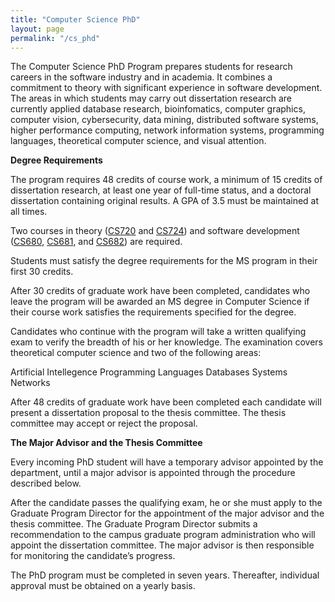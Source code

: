 ```yaml
---
title: "Computer Science PhD"
layout: page
permalink: "/cs_phd"
---
```


The Computer Science PhD Program prepares students for research careers in the software industry and in academia. It combines a commitment to theory with significant experience in software development. The areas in which students may carry out dissertation research are currently applied database research, bioinfomatics, computer graphics, computer vision, cybersecurity, data mining, distributed software systems, higher performance computing, network information systems, programming languages, theoretical computer science, and visual attention.

**Degree Requirements**

The program requires 48 credits of course work, a minimum of 15 credits of dissertation research, at least one year of full-time status, and a doctoral dissertation containing original results. A GPA of 3.5 must be maintained at all times.

Two courses in theory ([CS720]({{site.baseurl}}/academics/courses/CS720) and [CS724]({{site.baseurl}}/academics/courses/CS724)) and software development ([CS680]({{site.baseurl}}/academics/courses/CS680), [CS681]({{site.baseurl}}/academics/courses/CS681), and [CS682]({{site.baseurl}}/academics/courses/CS682)) are required.

Students must satisfy the degree requirements for the MS program in their first 30 credits.

After 30 credits of graduate work have been completed, candidates who leave the program will be awarded an MS degree in Computer Science if their course work satisfies the requirements specified for the degree.

Candidates who continue with the program will take a written qualifying exam to verify the breadth of his or her knowledge. The examination covers theoretical computer science and two of the following areas:

Artificial Intellegence 
Programming Languages
Databases
Systems
Networks

After 48 credits of graduate work have been completed each candidate will present a dissertation proposal to the thesis committee. The thesis committee may accept or reject the proposal.

**The Major Advisor and the Thesis Committee**

Every incoming PhD student will have a temporary advisor appointed by the department, until a major advisor is appointed through the procedure described below.

After the candidate passes the qualifying exam, he or she must apply to the Graduate Program Director for the appointment of the major advisor and the thesis committee. The Graduate Program Director submits a recommendation to the campus graduate program administration who will appoint the dissertation committee. The major advisor is then responsible for monitoring the candidate’s progress.

The PhD program must be completed in seven years. Thereafter, individual approval must be obtained on a yearly basis.
